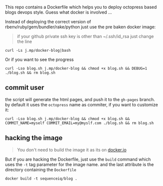 This repo contains a Dockerfile which helps you to deploy octopress based blogs
devops style. Guess what docker is involved ...

Instead of deploying the correct version of rbenv/ruby/gem/bundler/rake/python
just use the pre baken docker image:

> if your github private ssh key is other than ~/.ssh/id_rsa just change the line

```
curl -Ls j.mp/docker-blog|bash
```

Or if you want to see the progress
```
curl -Lso blog.sh j.mp/docker-blog && chmod +x blog.sh && DEBUG=1 ./blog.sh && rm blog.sh
```

## commit user

the script will generate the html pages, and push it to the `gh-pages` branch.
by default it uses the `octopress` name as commiter, if you want to customize it:

```
curl -Lso blog.sh j.mp/docker-blog && chmod +x blog.sh && COMMIT_NAME=myself COMMIT_EMAIL=my@myslf.com ./blog.sh && rm blog.sh
```

## hacking the image

> You don't need to build the image it as its on [docker.io](https://index.docker.io/u/sequenceiq/)

But if you are hacking the Dockerfile, just use the `build` command which uses
the `-t` tag parameter for the image name. and the last attribute is the
directory containing the `Dockerfile`

```
docker build -t sequenceiq/blog .
```
